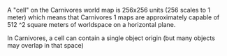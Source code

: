A "cell" on the Carnivores world map is 256x256 units (256 scales to 1 meter) which means that Carnivores 1 maps are approximately capable of 512 ^2 square meters of worldspace on a horizontal plane.

In Carnivores, a cell can contain a single object origin (but many objects may overlap in that space)